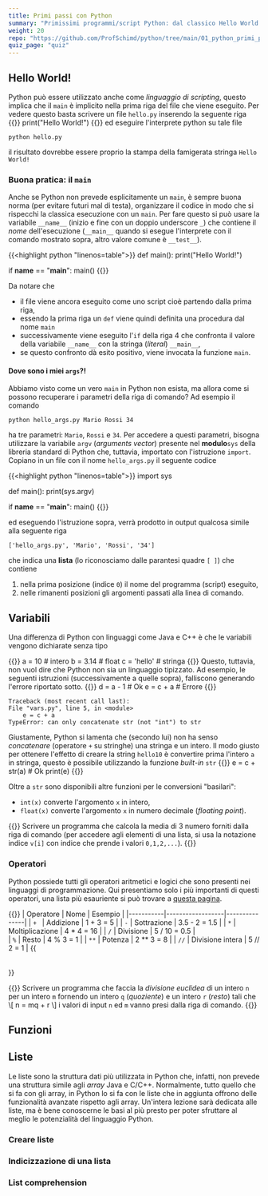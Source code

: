 ```yaml
---
title: Primi passi con Python
summary: "Primissimi programmi/script Python: dal classico Hello World!, all'utilizzo delle liste Python e della list comprehension."
weight: 20
repo: "https://github.com/ProfSchimd/python/tree/main/01_python_primi_passi"
quiz_page: "quiz"
---
```


## Hello World!
Python può essere utilizzato anche come *linguaggio di scripting*, questo implica che
il ``main`` è implicito nella prima riga del file che viene eseguito. Per vedere
questo basta scrivere un file ``hello.py`` inserendo la seguente riga
{{<highlight python>}}
print("Hello World!")
{{</highlight>}}
ed eseguire l'interprete python su tale file

    python hello.py

il risultato dovrebbe essere proprio la stampa della famigerata stringa ``Hello World!``

### Buona pratica: il ``main``
Anche se Python non prevede esplicitamente un ``main``, è sempre buona norma (per evitare
futuri mal di testa), organizzare il codice in modo che si rispecchi la classica esecuzione
con un ``main``. Per fare questo si può usare la variabile ``__name__`` (inizio e fine con
un doppio underscore ``_``) che contiene il *nome* dell'esecuzione (``__main__`` quando si
esegue l'interprete con il comando mostrato sopra, altro valore comune è ``__test__``).

{{<highlight python "linenos=table">}}
def main():
    print("Hello World!")

if __name__ == "__main__":
    main()
{{</highlight>}}

Da notare che
* il file viene ancora eseguito come uno script cioè partendo dalla prima riga,
* essendo la prima riga un ``def`` viene quindi definita una procedura dal nome
``main``
* successivamente viene eseguito l'``if`` della riga 4 che confronta il valore
della variabile ``__name__`` con la stringa (*literal*) ``__main__``,
* se questo confronto dà esito positivo, viene invocata la funzione ``main``.

#### Dove sono i miei ``args``?!
Abbiamo visto come un vero ``main`` in Python non esista, ma allora come si
possono recuperare i parametri della riga di comando? Ad esempio il comando

    python hello_args.py Mario Rossi 34

ha tre parametri: ``Mario``, ``Rossi`` e ``34``. Per accedere a questi
parametri, bisogna utilizzare la variabile ``argv`` (*arguments vector*)
presente nel **modulo**``sys`` della libreria standard di Python che,
tuttavia, importato con l'istruzione ``import``. Copiano in un file
con il nome ``hello_args.py`` il seguente codice

{{<highlight python "linenos=table">}}
import sys

def main():
    print(sys.argv)

if __name__ == "__main__":
    main()
{{</highlight>}}

ed eseguendo l'istruzione sopra, verrà prodotto in output qualcosa simile
alla seguente riga

    ['hello_args.py', 'Mario', 'Rossi', '34']

che indica una **lista** (lo riconosciamo dalle parantesi quadre ``[ ]``)
che contiene
1. nella prima posizione (indice ``0``) il nome del programma (script) eseguito,
2. nelle rimanenti posizioni gli argomenti passati alla linea di comando.

## Variabili
Una differenza di Python con linguaggi come Java e C++ è che le variabili
vengono dichiarate senza tipo

{{<highlight python>}}
a = 10 # intero
b = 3.14 # float
c = 'hello' # stringa
{{</highlight>}}
Questo, tuttavia, non vuol dire che Python non sia un linguaggio tipizzato.
Ad esempio, le seguenti istruzioni (successivamente a quelle sopra), falliscono
generando l'errore riportato sotto.
{{<highlight python>}}
d = a - 1 # Ok
e = c + a # Errore
{{</highlight>}}

    Traceback (most recent call last):
    File "vars.py", line 5, in <module>
        e = c + a
    TypeError: can only concatenate str (not "int") to str

Giustamente, Python si lamenta che (secondo lui) non ha senso
*concatenare* (operatore ``+`` su stringhe) una stringa e un intero.
Il modo giusto per ottenere l'effetto di creare la string ``hello10``
è convertire prima l'intero ``a`` in stringa, questo è possibile
utilizzando la funzione *built-in* ``str``
{{<highlight python>}}
e = c + str(a) # Ok
print(e)
{{</highlight>}}

Oltre a ``str`` sono disponibili altre funzioni per le conversioni "basilari":
* ``int(x)`` converte l'argomento ``x`` in intero,
* ``float(x)`` converte l'argomento ``x`` in numero decimale (*floating point*).

{{<exercise>}}
Scrivere un programma che calcola la media di 3 numero forniti dalla riga di comando
(per accedere agli elementi di una lista, si usa la notazione indice ``v[i]`` con indice
che prende i valori ``0,1,2,...``).
{{</exercise>}}

### Operatori
Python possiede tutti gli operatori aritmetici e logici che sono presenti nei linguaggi
di programmazione. Qui presentiamo solo i più importanti di questi operatori, una lista
più esauriente si può trovare a [questa pagina](https://www.w3schools.com/python/python_operators.asp).

{{<table>}}
| Operatore | Nome             | Esempio       |
|-----------|------------------|---------------|
|  ``+ ``   | Addizione        | 1 + 3 = 5     |
|  ``-``    | Sottrazione      | 3.5 - 2 = 1.5 |
|  ``*``    | Moltiplicazione  | 4 * 4 = 16    |
|  ``/``    | Divisione	       | 5 / 10 = 0.5  |	
|  ``%``    | Resto	           | 4 % 3 = 1	   |
|  ``**``   | Potenza	       | 2 ** 3 = 8	   |
|  ``//``   | Divisione intera | 5 // 2 = 1    |
{{</table>}}

{{<exercise>}}
Scrivere un programma che faccia la *divisione euclidea* di un intero ``n`` per un
intero ``m`` fornendo un intero ``q`` (*quoziente*) e un intero ``r`` (*resto*) tali
che
\\[ n = mq + r \\]
i valori di input ``n`` ed ``m`` vanno presi dalla riga di comando.
{{</exercise>}}

## Funzioni

## Liste

Le liste sono la struttura dati più utilizzata in Python che, infatti, non
prevede una struttura simile agli *array* Java e C/C++. Normalmente, tutto
quello che si fa con gli array, in Python lo si fa con le liste che in aggiunta
offrono delle funzionalità avanzate rispetto agli array. Un'intera lezione
sarà dedicata alle liste, ma è bene conoscerne le basi al più presto per poter
sfruttare al meglio le potenzialità del linguaggio Python.

### Creare liste

### Indicizzazione di una lista

### List comprehension
